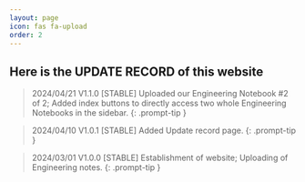```yaml
---
layout: page
icon: fas fa-upload
order: 2
---
```


## Here is the UPDATE RECORD of this website

> 2024/04/21 V1.1.0 [STABLE] Uploaded our Engineering Notebook #2 of 2; Added index buttons to directly access two whole Engineering Notebooks in the sidebar.
{: .prompt-tip }

> 2024/04/10 V1.0.1 [STABLE] Added Update record page.
{: .prompt-tip }

> 2024/03/01 V1.0.0 [STABLE] Establishment of website; Uploading of Engineering notes.
{: .prompt-tip }